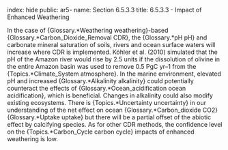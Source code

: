 index: hide
public: ar5-
name: Section 6.5.3.3
title: 6.5.3.3 - Impact of Enhanced Weathering

In the case of {Glossary.*Weathering weathering}-based {Glossary.*Carbon_Dioxide_Removal CDR}, the {Glossary.*pH pH} and carbonate mineral saturation of soils, rivers and ocean surface waters will increase where CDR is implemented. Köhler et al. (2010) simulated that the pH of the Amazon river would rise by 2.5 units if the dissolution of olivine in the entire Amazon basin was used to remove 0.5 PgC yr–1 from the {Topics.*Climate_System atmosphere}. In the marine environment, elevated pH and increased {Glossary.*Alkalinity alkalinity} could potentially counteract the effects of {Glossary.*Ocean_acidification ocean acidification}, which is beneficial. Changes in alkalinity could also modify existing ecosystems. There is {Topics.*Uncertainty uncertainty} in our understanding of the net effect on ocean {Glossary.*Carbon_dioxide CO2} {Glossary.*Uptake uptake} but there will be a partial offset of the abiotic effect by calcifying species. As for other CDR methods, the confidence level on the {Topics.*Carbon_Cycle carbon cycle} impacts of enhanced weathering is low.
